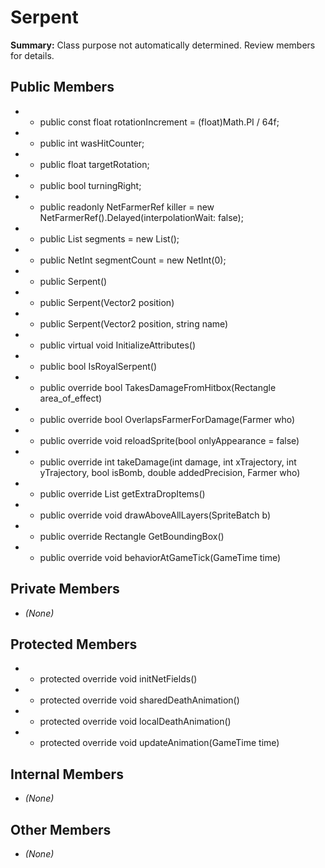 # Serpent

**Summary:** Class purpose not automatically determined. Review members for details.

## Public Members
- - public const float rotationIncrement = (float)Math.PI / 64f;
- - public int wasHitCounter;
- - public float targetRotation;
- - public bool turningRight;
- - public readonly NetFarmerRef killer = new NetFarmerRef().Delayed(interpolationWait: false);
- - public List<Vector3> segments = new List<Vector3>();
- - public NetInt segmentCount = new NetInt(0);
- - public Serpent()
- - public Serpent(Vector2 position)
- - public Serpent(Vector2 position, string name)
- - public virtual void InitializeAttributes()
- - public bool IsRoyalSerpent()
- - public override bool TakesDamageFromHitbox(Rectangle area_of_effect)
- - public override bool OverlapsFarmerForDamage(Farmer who)
- - public override void reloadSprite(bool onlyAppearance = false)
- - public override int takeDamage(int damage, int xTrajectory, int yTrajectory, bool isBomb, double addedPrecision, Farmer who)
- - public override List<Item> getExtraDropItems()
- - public override void drawAboveAllLayers(SpriteBatch b)
- - public override Rectangle GetBoundingBox()
- - public override void behaviorAtGameTick(GameTime time)

## Private Members
- *(None)*

## Protected Members
- - protected override void initNetFields()
- - protected override void sharedDeathAnimation()
- - protected override void localDeathAnimation()
- - protected override void updateAnimation(GameTime time)

## Internal Members
- *(None)*

## Other Members
- *(None)*
